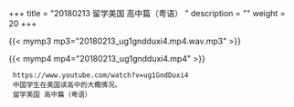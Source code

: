 +++
title = "20180213  留学美国 高中篇（粤语） "
description = ""
weight = 20
+++

{{< mymp3 mp3="20180213_ug1gndduxi4.mp4.wav.mp3" >}}

{{< mymp4 mp4="20180213_ug1gndduxi4.mp4" >}}

     https://www.youtube.com/watch?v=ug1GndDuxi4 
     中国学生在美国读高中的大概情况。 
     留学美国 高中篇（粤语） 
